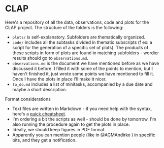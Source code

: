 # CLAP
Here's a repository of all the data, observations, code and plots for the CLAP project. 
The structure of the folders is the following:
- `plots/` is self-explanatory. Subfolders are thematically organized.
- `code/` includes all the subtasks divided in thematic subscripts (f ex: a script for the generation of a specific set of plots). The products of these scripts in form of plots are found in matching subfolders - wordier results should go to `observations.md`.
- `observations.md` is the document we have mentioned before as we have discussed it before. I filled it with some of the points to mention, but I haven't finished it, just wrote some points we have mentioned to fill it. Once I have the plots in place I'll make it nicer.
- `to_do.md` includes a list of minitasks, accompanied by a due date and maybe a short description.


 Format considerations
- Text files are written in Markdown - if you need help with the syntax, here's a [quick cheatsheet](https://www.markdownguide.org/basic-syntax/).
- I'm ordering a bit the scripts as well - should be done by tomorrow. I'm also running the procedure again to get the plots in place.
- Ideally, we should keep figures in PDF format.
- Apparently you can mention people (like in @AGMAndirko ) in specific bits, and they get a notification.
